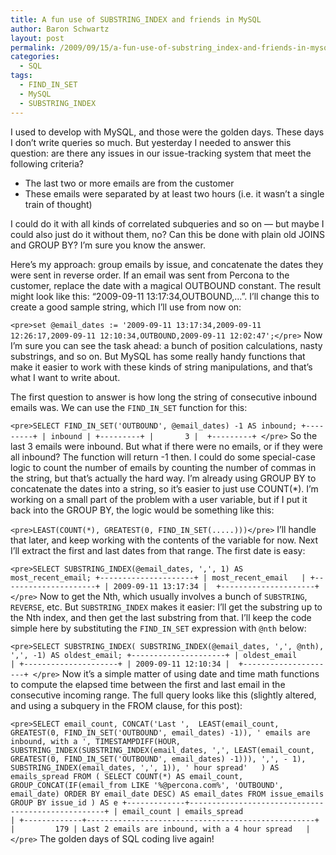 ```yaml
---
title: A fun use of SUBSTRING_INDEX and friends in MySQL
author: Baron Schwartz
layout: post
permalink: /2009/09/15/a-fun-use-of-substring_index-and-friends-in-mysql/
categories:
  - SQL
tags:
  - FIND_IN_SET
  - MySQL
  - SUBSTRING_INDEX
---
```

I used to develop with MySQL, and those were the golden days. These days I don&#8217;t write queries so much. But yesterday I needed to answer this question: are there any issues in our issue-tracking system that meet the following criteria?

*   The last two or more emails are from the customer
*   These emails were separated by at least two hours (i.e. it wasn&#8217;t a single train of thought)

I could do it with all kinds of correlated subqueries and so on &#8212; but maybe I could also just do it without them, no? Can this be done with plain old JOINS and GROUP BY? I&#8217;m sure you know the answer.

Here&#8217;s my approach: group emails by issue, and concatenate the dates they were sent in reverse order. If an email was sent from Percona to the customer, replace the date with a magical OUTBOUND constant. The result might look like this: &#8220;2009-09-11 13:17:34,OUTBOUND,&#8230;&#8221;. I&#8217;ll change this to create a good sample string, which I&#8217;ll use from now on:

`<pre>set @email_dates := '2009-09-11 13:17:34,2009-09-11 12:26:17,2009-09-11 12:10:34,OUTBOUND,2009-09-11 12:02:47';</pre>` 
Now I&#8217;m sure you can see the task ahead: a bunch of position calculations, nasty substrings, and so on. But MySQL has some really handy functions that make it easier to work with these kinds of string manipulations, and that&#8217;s what I want to write about.

The first question to answer is how long the string of consecutive inbound emails was. We can use the `FIND_IN_SET` function for this:

`<pre>SELECT FIND_IN_SET('OUTBOUND', @email_dates) -1 AS inbound;
+---------+
| inbound |
+---------+
|       3 | 
+---------+
</pre>` 
So the last 3 emails were inbound. But what if there were no emails, or if they were all inbound? The function will return -1 then. I could do some special-case logic to count the number of emails by counting the number of commas in the string, but that&#8217;s actually the hard way. I&#8217;m already using GROUP BY to concatenate the dates into a string, so it&#8217;s easier to just use COUNT(*). I&#8217;m working on a small part of the problem with a user variable, but if I put it back into the GROUP BY, the logic would be something like this:

`<pre>LEAST(COUNT(*), GREATEST(0, FIND_IN_SET(.....)))</pre>` 
I&#8217;ll handle that later, and keep working with the contents of the variable for now. Next I&#8217;ll extract the first and last dates from that range. The first date is easy:

`<pre>SELECT SUBSTRING_INDEX(@email_dates, ',', 1) AS most_recent_email;
+---------------------+
| most_recent_email   |
+---------------------+
| 2009-09-11 13:17:34 | 
+---------------------+
</pre>` 
Now to get the Nth, which usually involves a bunch of `SUBSTRING`, `REVERSE`, etc. But `SUBSTRING_INDEX` makes it easier: I&#8217;ll get the substring up to the Nth index, and then get the last substring from that. I&#8217;ll keep the code simple here by substituting the `FIND_IN_SET` expression with `@nth` below:

`<pre>SELECT SUBSTRING_INDEX(
   SUBSTRING_INDEX(@email_dates, ',', @nth), ',', -1) AS oldest_email;
+---------------------+
| oldest_email        |
+---------------------+
| 2009-09-11 12:10:34 | 
+---------------------+
</pre>` 
Now it&#8217;s a simple matter of using date and time math functions to compute the elapsed time between the first and last email in the consecutive incoming range. The full query looks like this (slightly altered, and using a subquery in the FROM clause, for this post):

`<pre>SELECT
   email_count,
   CONCAT('Last ', 
      LEAST(email_count, GREATEST(0, FIND_IN_SET('OUTBOUND', email_dates) -1)),
      ' emails are inbound, with a ',
      TIMESTAMPDIFF(HOUR,
         SUBSTRING_INDEX(SUBSTRING_INDEX(email_dates, ',',
            LEAST(email_count,
               GREATEST(0, FIND_IN_SET('OUTBOUND', email_dates) -1))), ',', - 1),
         SUBSTRING_INDEX(email_dates, ',', 1)),
      ' hour spread'  
   ) AS emails_spread
FROM (
   SELECT COUNT(*) AS email_count,
   GROUP_CONCAT(IF(email_from LIKE '%@percona.com%', 'OUTBOUND', email_date)
      ORDER BY email_date DESC) AS email_dates
   FROM issue_emails
   GROUP BY issue_id
) AS e
+-------------+---------------------------------------------------+
| email_count | emails_spread                                     |
+-------------+---------------------------------------------------+
|         179 | Last 2 emails are inbound, with a 4 hour spread   | 
</pre>` 
The golden days of SQL coding live again!